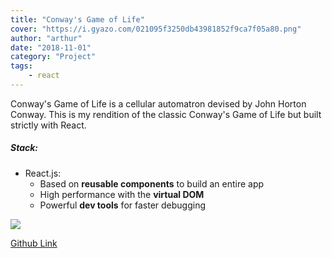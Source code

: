 ```yaml
---
title: "Conway's Game of Life"
cover: "https://i.gyazo.com/021095f3250db43981852f9ca7f05a80.png"
author: "arthur"
date: "2018-11-01"
category: "Project"
tags:
    - react
---
```


Conway's Game of Life is a cellular automatron devised by John Horton Conway. This is my rendition of the classic Conway's Game of Life but built strictly with React. 

##### Stack:
- React.js:
    - Based on **reusable components** to build an entire app
    - High performance with the **virtual DOM**
    - Powerful **dev tools** for faster debugging

<img src="https://media.giphy.com/media/1dLOO8lNO8pmNSlJRE/giphy.gif"/>

[Github Link](https://github.com/rushman7/Conways-Life)